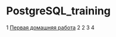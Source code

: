 # PostgreSQL_training
1  [Первая домашняя работа](https://github.com/FangahrA13/PostgreSQL_training/tree/main/first_homework)
2 
2 
3 
4 
